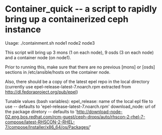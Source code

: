 # Container_quick -- a script to rapidly bring up a containerized ceph instance

Usage: ./containment.sh node1 node2 node3

This script will bring up 3 mons (1 on each node), 9 osds (3 on each node) and a container node (on node1). 
 
Prior to running this, make sure that there are no previous [mons] or [osds] sections in /etc/ansible/hosts on the container node.

Also, there should be a copy of the latest epel repo in the local directory (currently use epel-release-latest-7.noarch.rpm extracted from http://dl.fedoraproject.org/pub/epel)

Tunable values (bash variables):
    epel_release: name of the local epl file to use -- defaults to 'epel-release-latest-7.noarch.rpm'
    download_node: url of the package diretory -- defaults to 'http://download-node-02.eng.bos.redhat.com/rcm-guest/ceph-drops/auto/rhscon-2-rhel-7-compose/latest-RHSCON-2-RHEL-7/compose/Installer/x86_64/os/Packages/'

